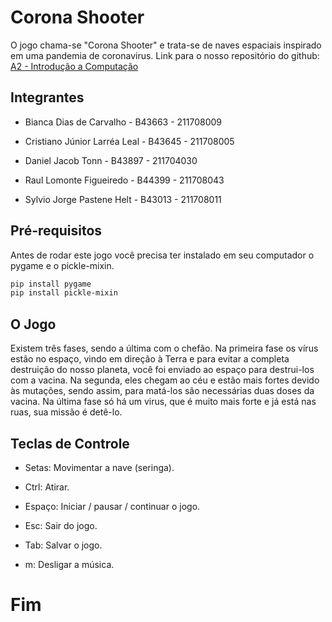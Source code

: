 # Corona Shooter
O jogo chama-se "Corona Shooter" e trata-se de naves espaciais inspirado em uma pandemia de coronavirus.
Link para o nosso repositório do github: [A2 - Introdução a Computação](https://github.com/cristianolarrea/a2_computacao)

## Integrantes
- Bianca Dias de Carvalho - B43663 - 211708009

- Cristiano Júnior Larréa Leal - B43645 - 211708005

- Daniel Jacob Tonn - B43897 - 211704030

- Raul Lomonte Figueiredo - B44399 - 211708043

- Sylvio Jorge Pastene Helt - B43013 - 211708011

## Pré-requisitos
Antes de rodar este jogo você precisa ter instalado em seu computador o pygame e o pickle-mixin.

```bash
pip install pygame
pip install pickle-mixin
```

## O Jogo

Existem três fases, sendo a última com o chefão. Na primeira fase os vírus estão no espaço, vindo em direção à Terra e 
para evitar a completa destruição do nosso planeta, você foi enviado ao espaço para destrui-los com a vacina. Na segunda, 
eles chegam ao céu e estão mais fortes devido às mutações, sendo assim, para matá-los são necessárias duas doses da 
vacina. Na última fase só há um virus, que é muito mais forte e já está nas ruas, sua missão é detê-lo.

## Teclas de Controle
- Setas: Movimentar a nave (seringa).

- Ctrl: Atirar.

- Espaço: Iniciar / pausar / continuar o jogo.

- Esc: Sair do jogo.

- Tab: Salvar o jogo.

- m: Desligar a música.

# Fim
